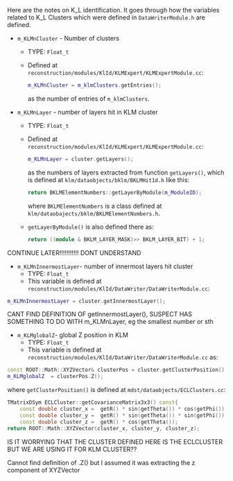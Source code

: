 Here are the notes on K_L identification. It goes through how the variables related to K_L Clusters which were defined in ```DataWriterModule.h``` are defined.

* ```m_KLMnCluster``` - Number of clusters  
  - TYPE: ```Float_t```
  - Defined at ```reconstruction/modules/KlId/KLMExpert/KLMExpertModule.cc```:
    
       ```cpp
       m_KLMnCluster = m_klmClusters.getEntries();
       ```  
    as the number of entries of ```m_klmClusters```.

* ```m_KLMnLayer``` - number of layers hit in KLM cluster
  - TYPE: ```Float_t```
  - Defined at ```reconstruction/modules/KlId/KLMExpert/KLMExpertModule.cc```:
        
      ```cpp
      m_KLMnLayer = cluster.getLayers();
      ```
    as the numbers of layers extracted from function ```getLayers()```, which is defined at ```klm/dataobjects/bklm/BKLMHit1d.h``` like this:
    
      ```cpp
      return BKLMElementNumbers::getLayerByModule(m_ModuleID);
      ```
    where ```BKLMElementNumbers``` is a class defined at
    ```klm/dataobajects/bklm/BKLMElementNumbers.h```.  

  - ```getLayerByModule()``` is also defined there as:
        
    ```cpp
    return ((module & BKLM_LAYER_MASK)>> BKLM_LAYER_BIT) + 1;
    ```

CONTINUE LATER!!!!!!!!!!! DONT UNDERSTAND


* ```m_KLMnInnermostLayer```- number of innermost layers hit cluster
  - TYPE: ```Float_t```
  - This variable is defined at ```reconstruction/modules/KlId/DataWriter/DataWriterModule.cc```:  
```cpp
m_KLMnInnermostLayer = cluster.getInnermostLayer();
```

CANT FIND DEFINITION OF getInnermostLayer(), SUSPECT HAS SOMETHING TO DO WITH m\_KLMnLayer, eg the smallest number or sth

    
* ```m_KLMglobalZ```- global Z position in KLM
  - TYPE: ```Float_t```
  - This variable is defined at ```reconstruction/modules/KlId/DataWriter/DataWriterModule.cc``` as:  
```cpp
const ROOT::Math::XYZVector& clusterPos = cluster.getClusterPosition();
m_KLMglobalZ  = clusterPos.Z();
```  
where ```getClusterPosition()``` is defined at ```mdst/dataobjects/ECLClusters.cc```:  
```cpp
TMatrixDSym ECLCluster::getCovarianceMatrix3x3() const{ 
    const double cluster_x =  getR() * sin(getTheta()) * cos(getPhi())
    const double cluster_y =  getR() * sin(getTheta()) * sin(getPhi());  
    const double cluster_z =  getR() * cos(getTheta());
return ROOT::Math::XYZVector(cluster_x, cluster_y, cluster_z);
```  

IS IT WORRYING THAT THE CLUSTER DEFINED HERE IS THE ECLCLUSTER BUT WE ARE USING IT FOR KLM CLUSTER??

Cannot find definition of .Z() but I assumed it was extracting the z component of XYZVector





